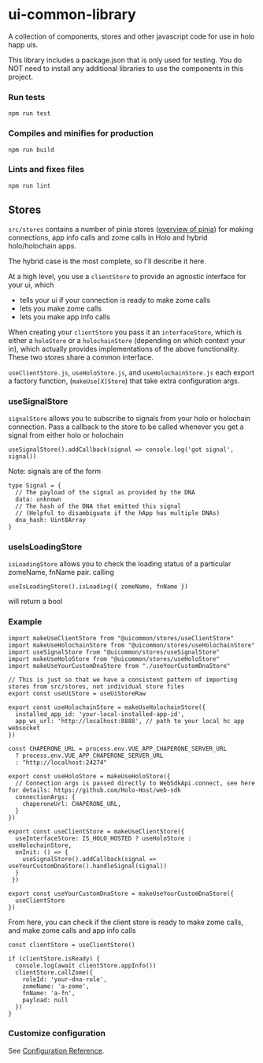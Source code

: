 # ui-common-library

A collection of components, stores and other javascript code for use in holo happ uis.

This library includes a package.json that is only used for testing. You do NOT need to install any additional libraries to use the components in this project.

### Run tests
```
npm run test
```

### Compiles and minifies for production
```
npm run build
```

### Lints and fixes files
```
npm run lint
```

## Stores
`src/stores` contains a number of pinia stores ([overview of pinia](https://pinia.vuejs.org/getting-started.html)) for making connections, app info calls and zome calls in Holo and hybrid holo/holochain apps.

The hybrid case is the most complete, so I'll describe it here.

At a high level, you use a `clientStore` to provide an agnostic interface for your ui, which 
* tells your ui if your connection is ready to make zome calls
* lets you make zome calls
* lets you make app info calls

When creating your `clientStore` you pass it an `interfaceStore`, which is either a `holoStore` or a `holochainStore` (depending on which 
context your in), which actually provides implementations of the above functionality. These two stores share a common interface.

`useClientStore.js`, `useHoloStore.js`, and `useHolochainStore.js` each export a factory function, (`makeUse[X]Store`) that take extra configuration args.

### useSignalStore
`signalStore` allows you to subscribe to signals from your holo or holochain connection. Pass a callback to the store to be called whenever you get a signal from either holo or holochain
```
useSignalStore().addCallback(signal => console.log('got signal', signal))
```

Note: signals are of the form
```
type Signal = {
  // The payload of the signal as provided by the DNA
  data: unknown
  // The hash of the DNA that emitted this signal
  // (Helpful to disambiguate if the hApp has multiple DNAs)
  dna_hash: Uint8Array
}
```

### useIsLoadingStore
`isLoadingStore` allows you to check the loading status of a particular zomeName, fnName pair. calling
```
useIsLoadingStore().isLoading({ zomeName, fnName })
```
will return a bool

### Example

```
import makeUseClientStore from "@uicommon/stores/useClientStore"
import makeUseHolochainStore from "@uicommon/stores/useHolochainStore"
import useSignalStore from "@uicommon/stores/useSignalStore"
import makeUseHoloStore from "@uicommon/stores/useHoloStore"
import makeUseYourCustomDnaStore from "./useYourCustomDnaStore"

// This is just so that we have a consistent pattern of importing stores from src/stores, not individual store files
export const useUiStore = useUiStoreRaw

export const useHolochainStore = makeUseHolochainStore({
  installed_app_id: 'your-local-installed-app-id',
  app_ws_url: 'http://localhost:8888', // path to your local hc app websocket
})

const CHAPERONE_URL = process.env.VUE_APP_CHAPERONE_SERVER_URL
  ? process.env.VUE_APP_CHAPERONE_SERVER_URL
  : "http://localhost:24274"

export const useHoloStore = makeUseHoloStore({
  // Connection args is passed directly to WebSdkApi.connect, see here for details: https://github.com/Holo-Host/web-sdk
  connectionArgs: {
    chaperoneUrl: CHAPERONE_URL,
  }
})

export const useClientStore = makeUseClientStore({
  useInterfaceStore: IS_HOLO_HOSTED ? useHoloStore : useHolochainStore,
  onInit: () => {
    useSignalStore().addCallback(signal => useYourCustomDnaStore().handleSignal(signal))
  }
 })

export const useYourCustomDnaStore = makeUseYourCustomDnaStore({ 
  useClientStore
})

```

From here, you can check if the client store is ready to make zome calls, and make zome calls and app info calls
```
const clientStore = useClientStore()

if (clientStore.isReady) {
  console.log(await clientStore.appInfo()) 
  clientStore.callZome({
    roleId: 'your-dna-role',
    zomeName: 'a-zome',
    fnName: 'a-fn',
    payload: null
  })
}
```





### Customize configuration
See [Configuration Reference](https://cli.vuejs.org/config/).
